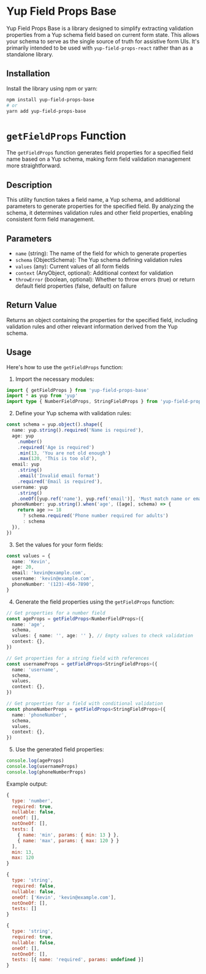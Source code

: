 # Yup Field Props Base

Yup Field Props Base is a library designed to simplify extracting validation properties from a Yup schema field based on current form state. This allows your schema to serve as the single source of truth for assistive form UIs. It's primarily intended to be used with `yup-field-props-react` rather than as a standalone library.

## Installation

Install the library using npm or yarn:

```bash
npm install yup-field-props-base
# or
yarn add yup-field-props-base
```

# `getFieldProps` Function

The `getFieldProps` function generates field properties for a specified field name based on a Yup schema, making form field validation management more straightforward.

## Description

This utility function takes a field name, a Yup schema, and additional parameters to generate properties for the specified field. By analyzing the schema, it determines validation rules and other field properties, enabling consistent form field management.

## Parameters

- `name` (string): The name of the field for which to generate properties
- `schema` (ObjectSchema): The Yup schema defining validation rules
- `values` (any): Current values of all form fields
- `context` (AnyObject, optional): Additional context for validation
- `throwError` (boolean, optional): Whether to throw errors (true) or return default field properties (false, default) on failure

## Return Value

Returns an object containing the properties for the specified field, including validation rules and other relevant information derived from the Yup schema.

## Usage

Here's how to use the `getFieldProps` function:

1. Import the necessary modules:

```typescript
import { getFieldProps } from 'yup-field-props-base'
import * as yup from 'yup'
import type { NumberFieldProps, StringFieldProps } from 'yup-field-props-base'
```

2. Define your Yup schema with validation rules:

```typescript
const schema = yup.object().shape({
  name: yup.string().required('Name is required'),
  age: yup
    .number()
    .required('Age is required')
    .min(13, 'You are not old enough')
    .max(120, 'This is too old'),
  email: yup
    .string()
    .email('Invalid email format')
    .required('Email is required'),
  username: yup
    .string()
    .oneOf([yup.ref('name'), yup.ref('email')], 'Must match name or email'),
  phoneNumber: yup.string().when('age', ([age], schema) => {
    return age >= 18
      ? schema.required('Phone number required for adults')
      : schema
  }),
})
```

3. Set the values for your form fields:

```typescript
const values = {
  name: 'Kevin',
  age: 20,
  email: 'kevin@example.com',
  username: 'kevin@example.com',
  phoneNumber: '(123)-456-7890',
}
```

4. Generate the field properties using the `getFieldProps` function:

```typescript
// Get properties for a number field
const ageProps = getFieldProps<NumberFieldProps>({
  name: 'age',
  schema,
  values: { name: '', age: '' }, // Empty values to check validation
  context: {},
})

// Get properties for a string field with references
const usernameProps = getFieldProps<StringFieldProps>({
  name: 'username',
  schema,
  values,
  context: {},
})

// Get properties for a field with conditional validation
const phoneNumberProps = getFieldProps<StringFieldProps>({
  name: 'phoneNumber',
  schema,
  values,
  context: {},
})
```

5. Use the generated field properties:

```typescript
console.log(ageProps)
console.log(usernameProps)
console.log(phoneNumberProps)
```

Example output:

```javascript
{
  type: 'number',
  required: true,
  nullable: false,
  oneOf: [],
  notOneOf: [],
  tests: [
    { name: 'min', params: { min: 13 } },
    { name: 'max', params: { max: 120 } }
  ],
  min: 13,
  max: 120
}

{
  type: 'string',
  required: false,
  nullable: false,
  oneOf: ['Kevin', 'kevin@example.com'],
  notOneOf: [],
  tests: []
}

{
  type: 'string',
  required: true,
  nullable: false,
  oneOf: [],
  notOneOf: [],
  tests: [{ name: 'required', params: undefined }]
}
```
